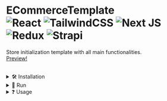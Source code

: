 # ECommerceTemplate <div> ![React](https://img.shields.io/badge/React-%2320232a.svg?style=for-the-badge&logo=react&logoColor=%2361DAFB&style=plastic) ![TailwindCSS](https://img.shields.io/badge/Tailwind-%2338B2AC.svg?style=for-the-badge&logo=tailwind-css&logoColor=white&style=plastic) ![Next JS](https://img.shields.io/badge/Next.js-black?style=for-the-badge&logo=next.js&logoColor=white&style=plastic) ![Redux](https://img.shields.io/badge/Redux-593D88?style=for-the-badge&logo=redux&logoColor=white&style=plastic) ![Strapi](https://img.shields.io/badge/Strapi-%232E7EEA.svg?style=for-the-badge&logo=strapi&logoColor=white&style=plastic) </div>

Store initialization template with all main functionalities. \
[Preview!](https://e-commerce-template-szymcode.vercel.app/)
  

<br>
<details><summary> 🛠️ Installation </summary>
<br>
  
• First make sure u have installed latest versions of [ReactJS, NodeJS,](https://react.dev/learn/installation), [Tailwind CSS,](https://tailwindcss.com/docs/installation) [Strapi](https://strapi.io/) and [Redux](https://redux.js.org/introduction/getting-started)

• Clone this repository or download latest release

• Install modules using npm install in **_frontend_** and **_backend_** directory:

```bash
npm install
```

### **Make sure u have installed all modules!**

<br>
</details>


<details><summary> 🚀 Run </summary>
<br>

• **_backend_** directory:

```bash
npm run develop
```

• **_frontend_** directory:

```bash
npm run dev
```

<br>
</details>  

<details><summary> ❓ Usage </summary>
<br>

• **_localhost:3000_** - ECommerceTemplate main page

• **_localhost:1337/admin_** - Strapi admin panel

</details>  
